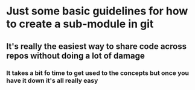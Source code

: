 # Just some basic guidelines for how to create a sub-module in git

## It's really the easiest way to share code across repos without doing a lot of damage

### It takes a bit fo time to get used to the concepts but once you have it down it's all really easy
